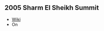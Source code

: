 ## 2005 Sharm El Sheikh Summit
- [Wiki](https://en.wikipedia.org/wiki/Sharm_El_Sheikh_Summit_of_2005)
- On    